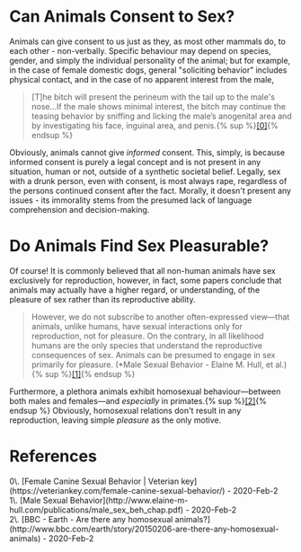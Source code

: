 # Can Animals Consent to Sex?

Animals can give consent to us just as they, as most other mammals do, to each other - non-verbally.
Specific behaviour may depend on species, gender, and simply the individual personality of the
animal; but for example, in the case of female domestic dogs, general "soliciting behavior" includes
physical contact, and in the case of no apparent interest from the male,

> [T]he bitch will present the perineum with the tail up to the male's nose...If the male shows
minimal interest, the bitch may continue the teasing behavior by sniffing and licking the male’s
anogenital area and by investigating his face, inguinal area, and penis.{% sup %}[[0]](#ref0){% endsup %}

Obviously, animals cannot give *informed* consent. This, simply, is because informed consent is purely
a legal concept and is not present in any situation, human or not, outside of a synthetic societal
belief. Legally, sex with a drunk person, even with consent, is most always rape, regardless of the
persons continued consent after the fact. Morally, it doesn't present any issues - its immorality
stems from the presumed lack of language comprehension and decision-making.

# Do Animals Find Sex Pleasurable?

Of course! It is commonly believed that all non-human animals have sex exclusively for reproduction,
however, in fact, some papers conclude that animals may actually have a higher regard, or
understanding, of the pleasure of sex rather than its reproductive ability.

> However, we do not subscribe to another often-expressed view—that animals, unlike humans, have
sexual interactions only for reproduction, not for pleasure. On the contrary, in all likelihood
humans are the only species that understand the reproductive consequences of sex. Animals can be
presumed to engage in sex primarily for pleasure. (*Male Sexual Behavior - Elaine M. Hull, et al.)
{% sup %}[[1]](#ref1){% endsup %}

Furthermore, a plethora animals exhibit homosexual behaviour—between both males and females—and
*especially* in primates.{% sup %}[[2]](#ref2){% endsup %} Obviously, homosexual relations don't
result in any reproduction, leaving simple *pleasure* as the only motive.

# References

<span id="ref0" />
0\. [Female Canine Sexual Behavior | Veterian key](https://veteriankey.com/female-canine-sexual-behavior/) - 2020-Feb-2
<br>
<span id="ref1" />
1\. [Male Sexual Behavior](http://www.elaine-m-hull.com/publications/male_sex_beh_chap.pdf) - 2020-Feb-2
<br>
<span id="ref2" />
2\. [BBC - Earth - Are there any homosexual animals?](http://www.bbc.com/earth/story/20150206-are-there-any-homosexual-animals) - 2020-Feb-2